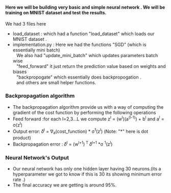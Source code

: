 #### Here we will be building very basic and simple neural network . We will be training on MNIST dataset and test the results.

We had 3 files here 
<ul>
      <li> load_dataset : which had a function "load_dataset" which loads our MNIST dataset .</li>
      <li> implementation.py : Here we had the functions "SGD" (which is essentially mini batch)</li>
                           &ensp;      We also had "update_mini_batch" which updates parameters batch wise<br>
                           &ensp;   "feed_forward" it just return the prediction value based on weights and biases<br>
                           &ensp;  "backpropogate" which essentially does backpropogation .<br>
                           &ensp;  and others are small helper functions.
                             
</ul>

### Backpropagation algorithm
<ul>
  <li>The backpropagation algorithm provide us with a way of computing the gradient of the cost function by performing the following operations</li>
  <li>Feed forward :for each l=2,3...L we compute z<sup>l</sup> = (w<sup>l</sup>)(a<sup>(l-1)</sup>) + b<sup>l</sup>   and a<sup>l</sup> = σ(z<sup>l</sup>)
  <li>Output error: 𝛿<sup>l</sup> = ∇<sub>a</sub>(cost_function) * σ<sup>1</sup>(z<sup>l</sup>)  (Note: "*" here is dot product)</li> 
  <li>Backpropagation error : 𝛿<sup>l</sup> = (w<sup>l+1</sup>)<sup> T</sup> 𝛿<sup>l+1</sup> *σ <sup>1</sup>(z<sup>l</sup>)</li>
</ul>

### Neural Network's Output
<ul>
  <li>Our neural network has only one hidden layer having 30 neurons.(its a hyperparameter we got to know if this is 30 its showing minimum error rate .)</li>
  <li>The final accuracy we are getting is around 95%.</li>
 </ul>

